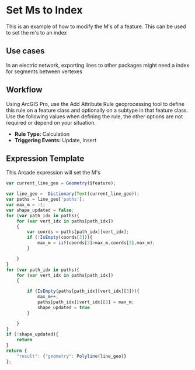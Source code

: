 # Set Ms to Index

This is an example of how to modify the M's of a feature.  This can be used to set the m's to an index

## Use cases

In an electric network, exporting lines to other packages might need a index for segments between vertexes

## Workflow

Using ArcGIS Pro, use the Add Attribute Rule geoprocessing tool to define this rule on a feature class and optionally on a subtype in that feature class.  Use the following values when defining the rule, the other options are not required or depend on your situation.
  
  - **Rule Type:** Calculation
  - **Triggering Events:** Update, Insert

## Expression Template

This Arcade expression will set the M's
```js
var current_line_geo = Geometry($feature);

var line_geo =  Dictionary(Text(current_line_geo));
var paths = line_geo['paths'];
var max_m = -1;
var shape_updated = false;
for (var path_idx in paths){
    for (var vert_idx in paths[path_idx])
    {
        var coords = paths[path_idx][vert_idx];
        if (!IsEmpty(coords[3])){
            max_m = iif(coords[3]>max_m,coords[3],max_m);
        }

    }
}
for (var path_idx in paths){
    for (var vert_idx in paths[path_idx])
    {

        if (IsEmpty(paths[path_idx][vert_idx][3])){
            max_m++;
            paths[path_idx][vert_idx][3] = max_m;
            shape_updated = true
        }

    }
}
if (!shape_updated){
    return
}
return {
    "result": {"geometry": Polyline(line_geo)}
};

```
